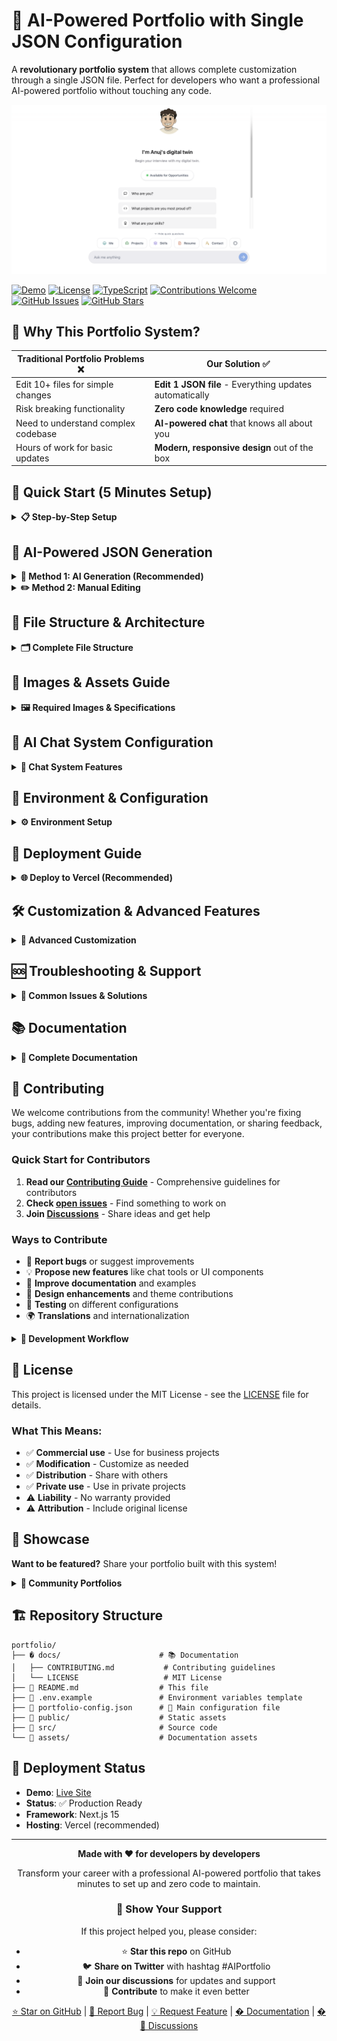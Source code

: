 # 🤖 AI-Powered Portfolio with Single JSON Configuration

A **revolutionary portfolio system** that allows complete customization through a single JSON file. Perfect for developers who want a professional AI-powered portfolio without touching any code.

![Portfolio Preview](assets/portfolio.png)

[![Demo](https://img.shields.io/badge/Demo-Live%20Site-brightgreen)](https://portfolio.anujjainbatu.tech/)
[![License](https://img.shields.io/badge/License-MIT-blue.svg)](docs/LICENSE)
[![TypeScript](https://img.shields.io/badge/TypeScript-100%25-blue)](https://www.typescriptlang.org/)
[![Contributions Welcome](https://img.shields.io/badge/Contributions-Welcome-brightgreen.svg)](docs/CONTRIBUTING.md)
[![GitHub Issues](https://img.shields.io/github/issues/anujjainbatu/portfolio)](https://github.com/anujjainbatu/portfolio/issues)
[![GitHub Stars](https://img.shields.io/github/stars/anujjainbatu/portfolio)](https://github.com/anujjainbatu/portfolio/stargazers)

## 🎯 Why This Portfolio System?

| Traditional Portfolio Problems ❌ | Our Solution ✅ |
|---|---|
| Edit 10+ files for simple changes | **Edit 1 JSON file** - Everything updates automatically |
| Risk breaking functionality | **Zero code knowledge** required |
| Need to understand complex codebase | **AI-powered chat** that knows all about you |
| Hours of work for basic updates | **Modern, responsive design** out of the box |

## 🚀 Quick Start (5 Minutes Setup)

<details>
<summary><strong>📋 Step-by-Step Setup</strong></summary>

### 1. Fork & Clone
```bash
git clone https://github.com/your-username/portfolio.git
cd portfolio
```

### 2. Install Dependencies
```bash
npm install
# or
pnpm install
# or 
yarn install
```

### 3. Get Google Gemini API Key
1. Visit [Google AI Studio](https://aistudio.google.com/)
2. Sign in with your Google account
3. Click "Get API Key" → "Create API Key"
4. Copy the generated key (starts with `AIza...`)

### 4. Configure Environment
Create `.env.local` file (copy from `.env.example`):
```env
# Required for AI chat functionality
GOOGLE_GENERATIVE_AI_API_KEY=your_google_ai_api_key_here
```

### 5. Update Your Info
Edit `portfolio-config.json` with your information (see AI Generation section below)

### 6. Add Your Images
Replace these files in `/public/` folder:
- `profile.jpeg` - Your profile picture
- `avatar.png` - Chat avatar (optional)
- `project-*.jpg` - Project screenshots

### 7. Run Development Server
```bash
npm run dev
```
Open [http://localhost:3000](http://localhost:3000) to see your portfolio!

### 8. Deploy to Production
```bash
npm run build
```
Deploy to Vercel, Netlify, or any hosting service

</details>

## 🤖 AI-Powered JSON Generation

<details>
<summary><strong>🎯 Method 1: AI Generation (Recommended)</strong></summary>

Upload these files to **Claude** or **ChatGPT**:
1. Your current resume (PDF/DOC)
2. The sample `portfolio-config.json`

**Copy this prompt:**
```
I want to create a portfolio using this JSON configuration system. 

Here's the sample JSON structure: [paste portfolio-config.json]
Here's my resume: [upload your resume]

Please generate a complete portfolio-config.json file for me with:
1. My personal information from the resume
2. All my skills and technologies 
3. My work experience and projects
4. Appropriate preset questions for an AI chat
5. Professional personality traits

Also tell me what image files I need to prepare and their recommended sizes.
```

</details>

<details>
<summary><strong>✏️ Method 2: Manual Editing</strong></summary>

Edit `portfolio-config.json` sections:

```json
{
  "personal": {
    "name": "Your Full Name",
    "title": "Your Professional Title",
    "email": "your.email@example.com",
    "bio": "Brief description about yourself..."
  },
  "skills": {
    "programming": ["JavaScript", "Python", "Java"],
    "web_development": ["React", "Node.js", "MongoDB"]
  },
  "projects": [
    {
      "title": "Your Amazing Project",
      "description": "What this project does...",
      "techStack": ["React", "TypeScript", "Firebase"],
      "githubUrl": "https://github.com/you/project",
      "liveUrl": "https://your-project.com",
      "images": [{"src": "/project-1.jpg", "alt": "Project screenshot"}]
    }
  ]
}
```

</details>

## 📁 File Structure & Architecture

<details>
<summary><strong>🗂️ Complete File Structure</strong></summary>

```
portfolio/
├── 📄 portfolio-config.json          # 🎯 MAIN CONFIG - Edit this file only!
├── 📁 public/                        # 🖼️ Your images and assets
│   ├── profile.jpeg                  # Your main profile picture
│   ├── avatar.png                    # Chat bot avatar (optional)
│   ├── favicon.ico                   # Website icon
│   └── project-*.jpg                 # Project screenshots
├── 📁 src/
│   ├── 📁 app/
│   │   ├── layout.tsx                # Main app layout
│   │   ├── page.tsx                  # Home page component
│   │   ├── globals.css               # Global styles
│   │   └── 📁 api/chat/              # AI chat system
│   │       ├── route.ts              # Chat API endpoint
│   │       └── 📁 tools/             # AI tools for different sections
│   │           ├── getPresentation.ts # "Who are you?" tool
│   │           ├── getProjects.ts    # Projects display tool
│   │           ├── getSkills.ts      # Skills display tool
│   │           ├── getContact.ts     # Contact info tool
│   │           ├── getResume.ts      # Resume display tool
│   │           └── getIntership.ts   # Availability/opportunities tool
│   ├── 📁 components/                # React UI components
│   │   ├── presentation.tsx          # About/bio section
│   │   ├── skills.tsx                # Skills grid display
│   │   ├── contact.tsx               # Contact information
│   │   ├── resume.tsx                # Resume viewer
│   │   ├── AvailabilityCard.tsx      # Job availability card
│   │   ├── theme-provider.tsx        # Dark/light mode
│   │   ├── 📁 projects/              # Project-related components
│   │   │   ├── AllProjects.tsx       # Projects grid
│   │   │   ├── ConfigData.tsx        # Project data from config
│   │   │   └── apple-cards-carousel.tsx # Interactive project carousel
│   │   ├── 📁 chat/                  # AI chat system
│   │   │   ├── chat.tsx              # Main chat interface
│   │   │   ├── chat-landing.tsx      # Welcome screen with buttons
│   │   │   ├── HelperBoost.tsx       # Quick questions drawer
│   │   │   ├── preset-reply.tsx      # Preset responses
│   │   │   ├── simple-chat-view.tsx  # AI responses
│   │   │   └── tool-renderer.tsx     # Renders different components
│   │   └── 📁 ui/                    # Reusable UI components
│   ├── 📁 lib/
│   │   ├── config-loader.ts          # 🔧 Loads JSON configuration
│   │   ├── config-parser.ts          # 🔧 Transforms JSON to components
│   │   └── utils.ts                  # Utility functions
│   ├── 📁 types/
│   │   └── portfolio.ts              # 🔧 TypeScript type definitions
│   └── 📁 hooks/                     # React custom hooks
├── 📄 package.json                   # Dependencies and scripts
├── 📄 next.config.ts                 # Next.js configuration
├── 📄 tailwind.config.ts             # Styling configuration
├── 📄 tsconfig.json                  # TypeScript configuration
└── 📄 components.json                # UI components configuration
```

</details>

## 🎨 Images & Assets Guide

<details>
<summary><strong>🖼️ Required Images & Specifications</strong></summary>

### Required Images:
1. **Profile Picture** (`public/profile.jpeg`)
   - **Size**: 400x400px minimum
   - **Format**: JPEG/PNG
   - **Use**: Main profile photo, chat avatar

2. **Project Screenshots** (`public/project-1.jpg`, `public/project-2.jpg`, etc.)
   - **Size**: 1200x800px recommended (16:9 ratio)
   - **Format**: JPEG/PNG/WebP/GIF
   - **Use**: Project portfolio carousel
   - **Tip**: Horizontal screenshots work best with the new layout

3. **Favicon** (`public/favicon.ico`) - Optional
   - **Size**: 32x32px
   - **Format**: ICO/PNG
   - **Use**: Browser tab icon

### Image Optimization Tips:
- Use tools like [TinyPNG](https://tinypng.com/) to compress images
- Keep file sizes under 1MB for better performance
- Use descriptive filenames (e.g., `ecommerce-project.jpg`)
- GIFs are supported for project demos

### GitHub Images:
You can directly use GitHub raw URLs in your config:
```json
{
  "src": "https://raw.githubusercontent.com/username/repo/main/assets/demo.gif",
  "alt": "Project Demo"
}
```

</details>

## 🤖 AI Chat System Configuration

<details>
<summary><strong>🧠 Chat System Features</strong></summary>

The AI chatbot is configured through your JSON file:

```json
{
  "chatbot": {
    "name": "Your Digital Twin",
    "personality": "Professional yet friendly",
    "tone": "Conversational and helpful",
    "responseStyle": "Concise with personality"
  },
  "presetQuestions": {
    "me": ["Who are you?", "Tell me about yourself"],
    "professional": ["What are your skills?", "Can I see your resume?"],
    "projects": ["What projects are you most proud of?"],
    "contact": ["How can I reach you?"]
  }
}
```

### Chat Features:
- **Preset Responses**: Fast, curated answers for common questions
- **AI Responses**: Dynamic responses using Google Gemini API
- **Tool Integration**: Automatically shows relevant components
- **Quota Management**: Graceful handling of API limits
- **Mobile Optimized**: Works seamlessly on all devices

</details>

## 🔧 Environment & Configuration

<details>
<summary><strong>⚙️ Environment Setup</strong></summary>

### Environment Variables
Create `.env.local` file:
```env
# Required for AI chat functionality
GOOGLE_GENERATIVE_AI_API_KEY=your_google_ai_api_key

# Optional - for custom domain
NEXT_PUBLIC_SITE_URL=https://your-domain.com
```

### Getting Google Gemini API Key:
1. **Visit**: [Google AI Studio](https://aistudio.google.com/)
2. **Sign in**: Use your Google account
3. **Create Key**: Click "Get API Key" → "Create API Key"
4. **Copy**: Save the key (starts with `AIza...`)
5. **Add to .env.local**: Paste in your environment file

### Validation Commands:
```bash
# Check JSON syntax
node -e "console.log('Valid JSON:', !!JSON.parse(require('fs').readFileSync('portfolio-config.json')))"

# Run type checking
npm run type-check

# Test build
npm run build
```

</details>

## 🚀 Deployment Guide

<details>
<summary><strong>🌐 Deploy to Vercel (Recommended)</strong></summary>

### Quick Deploy:
[![Deploy with Vercel](https://vercel.com/button)](https://vercel.com/new/clone?repository-url=https%3A%2F%2Fgithub.com%2Fanujjainbatu%2Fportfolio)

### Manual Deploy:
1. **Push to GitHub**: Ensure your code is in a GitHub repository
2. **Connect Vercel**: Import your repository in Vercel dashboard
3. **Add Environment Variables**: 
   - Go to Settings → Environment Variables
   - Add: `GOOGLE_GENERATIVE_AI_API_KEY=your_key_here`
4. **Deploy**: Click deploy and wait for build completion

### Other Hosting Options:
- **Netlify**: Similar process, add env vars in site settings
- **GitHub Pages**: Static export with `npm run build && npm run export`
- **Railway**: Connect GitHub repo and add environment variables

</details>

## 🛠️ Customization & Advanced Features

<details>
<summary><strong>🎨 Advanced Customization</strong></summary>

### Custom Themes:
Edit `tailwind.config.ts` for custom colors and styling.

### Adding New Sections:
1. Update `portfolio-config.json` with new data
2. Create component in `src/components/`
3. Add tool in `src/app/api/chat/tools/`
4. Update type definitions in `src/types/portfolio.ts`

### Image Hosting:
- **Local**: Store in `public/` folder
- **GitHub**: Use raw URLs from your repositories
- **CDN**: Any public CDN (Cloudinary, AWS S3, etc.)

### Analytics Integration:
Add Google Analytics, Vercel Analytics, or other tracking in `layout.tsx`.

</details>

## 🆘 Troubleshooting & Support

<details>
<summary><strong>🔧 Common Issues & Solutions</strong></summary>

### Common Problems:

**Q: AI chat not working?**
- A: Check your `GOOGLE_GENERATIVE_AI_API_KEY` in `.env.local`
- Ensure the key is valid and has quota remaining

**Q: Images not showing?**
- A: Ensure images are in `/public/` folder and paths in JSON match filenames
- Check if external URLs are accessible

**Q: Build failing?**
- A: Run `npm run type-check` to validate your JSON configuration
- Check for JSON syntax errors

**Q: API quota exhausted?**
- A: The system shows a friendly message and fallback to preset responses
- Quota resets daily on free Gemini API

**Q: Want to add new features?**
- A: Most customization can be done through JSON
- For advanced features, modify the components

### Get Help:
- 🐛 [Open an Issue](https://github.com/anujjainbatu/portfolio/issues)
- 📧 Email: anujjainbatu@gmail.com
- 💬 [Discussions](https://github.com/anujjainbatu/portfolio/discussions)

</details>

## 📚 Documentation

<details>
<summary><strong>📖 Complete Documentation</strong></summary>

All comprehensive documentation is available in the [`docs/`](docs/) folder:

### 📋 Available Guides
- **[Contributing Guide](docs/CONTRIBUTING.md)** - How to contribute to the project
- **[License](docs/LICENSE)** - MIT License details and usage rights
- **[Documentation Index](docs/README.md)** - Complete documentation overview

### 🔍 Quick References
- **Setup Guide** - See [Quick Start](#-quick-start-5-minutes-setup) section above
- **Configuration** - See [AI-Powered JSON Generation](#-ai-powered-json-generation) section
- **Deployment** - See [Deployment Guide](#-deployment-guide) section
- **Troubleshooting** - See [Troubleshooting & Support](#-troubleshooting--support) section

</details>

## 🤝 Contributing

We welcome contributions from the community! Whether you're fixing bugs, adding new features, improving documentation, or sharing feedback, your contributions make this project better for everyone.

### Quick Start for Contributors

1. **Read our [Contributing Guide](docs/CONTRIBUTING.md)** - Comprehensive guidelines for contributors
2. **Check [open issues](https://github.com/anujjainbatu/portfolio/issues)** - Find something to work on
3. **Join [Discussions](https://github.com/anujjainbatu/portfolio/discussions)** - Share ideas and get help

### Ways to Contribute

- 🐛 **Report bugs** or suggest improvements
- 💡 **Propose new features** like chat tools or UI components
- 📝 **Improve documentation** and examples
- 🎨 **Design enhancements** and theme contributions
- 🧪 **Testing** on different configurations
- 🌍 **Translations** and internationalization

<details>
<summary><strong>🔄 Development Workflow</strong></summary>

1. Fork the repository
2. Create your feature branch: `git checkout -b feature/amazing-feature`
3. Commit your changes: `git commit -m 'Add amazing feature'`
4. Push to the branch: `git push origin feature/amazing-feature`
5. Open a Pull Request

### Development Commands:
```bash
npm run dev          # Start development server
npm run build        # Build for production
npm run type-check   # Type checking
npm run lint         # ESLint checking
```

### Environment Setup:
```bash
# Copy environment template
cp .env.example .env.local

# Add your Google Gemini API key
echo "GOOGLE_GENERATIVE_AI_API_KEY=your_key_here" >> .env.local
```

</details>

## 📄 License

This project is licensed under the MIT License - see the [LICENSE](docs/LICENSE) file for details.

### What This Means:
- ✅ **Commercial use** - Use for business projects
- ✅ **Modification** - Customize as needed
- ✅ **Distribution** - Share with others
- ✅ **Private use** - Use in private projects
- ⚠️ **Liability** - No warranty provided
- ⚠️ **Attribution** - Include original license

## 🌟 Showcase

**Want to be featured?** Share your portfolio built with this system!

<details>
<summary><strong>🎉 Community Portfolios</strong></summary>

Submit your portfolio to be featured here:
- Add your portfolio URL
- Include a brief description
- Show off your customizations

**To submit**: Open an issue with the "showcase" label or email anujjainbatu@gmail.com

</details>

## 🏗️ Repository Structure

```
portfolio/
├── � docs/                      # 📚 Documentation
│   ├── CONTRIBUTING.md           # Contributing guidelines
│   └── LICENSE                   # MIT License
├── 📄 README.md                  # This file
├── 📄 .env.example               # Environment variables template
├── 📄 portfolio-config.json      # 🎯 Main configuration file
├── 📁 public/                    # Static assets
├── 📁 src/                       # Source code
└── 📁 assets/                    # Documentation assets
```

## 🚀 Deployment Status

- **Demo**: [Live Site](https://portfolio.anujjainbatu.tech/)
- **Status**: ✅ Production Ready
- **Framework**: Next.js 15
- **Hosting**: Vercel (recommended)

---

<div align="center">

**Made with ❤️ for developers by developers**

Transform your career with a professional AI-powered portfolio that takes minutes to set up and zero code to maintain.

### 🌟 Show Your Support

If this project helped you, please consider:
- ⭐ **Star this repo** on GitHub
- 🐦 **Share on Twitter** with hashtag #AIPortfolio
- 💬 **Join our discussions** for updates and support
- 🤝 **Contribute** to make it even better

[⭐ Star on GitHub](https://github.com/anujjainbatu/portfolio) | [🐛 Report Bug](https://github.com/anujjainbatu/portfolio/issues) | [💡 Request Feature](https://github.com/anujjainbatu/portfolio/issues) | [� Documentation](docs/) | [�💬 Discussions](https://github.com/anujjainbatu/portfolio/discussions)

</div>
